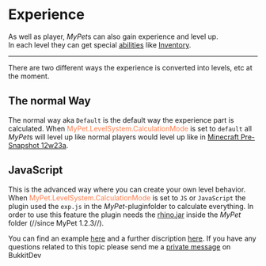 # Experience

As well as player, *MyPet*s can also gain experience and level up.<br>
In each level they can get special [abilities](skills) like [Inventory](skills/backpack).

----

There are two different ways the experience is converted into levels, etc at the moment.

## The normal Way

The normal way aka `Default` is the default way the experience part is calculated.
When <font color="Coral">MyPet.LevelSystem.CalculationMode</font> is set to `default` all *MyPet*s will level up like normal players would level up like in [Minecraft Pre-Snapshot 12w23a](http://www.minecraftwiki.net/wiki/Experience#Pre-Snapshot_12w23a).

## JavaScript

This is the advanced way where you can create your own level behavior. When <font color="Coral">MyPet.LevelSystem.CalculationMode</font> is set to `JS` or `JavaScript` the plugin used the `exp.js` in the *MyPet*-pluginfolder to calculate everything. In order to use this feature the plugin needs the [rhino.jar](https://github.com/mozilla/rhino/releases) inside the *MyPet* folder (//since MyPet 1.2.3//).

You can find an example [here](https://github.com/xXKeyleXx/MyPet/blob/master/experience-scripts/exp.js) and a further discription [here](expjs).
If you have any questions related to this topic please send me a [private message](http://dev.bukkit.org/home/send-private-message/?to=xXKeyleXx) on BukkitDev
